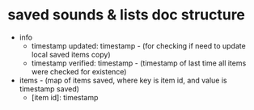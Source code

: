 # saved sounds & lists doc structure
- info
  - timestamp updated: timestamp - (for checking if need to update local saved items copy)
  - timestamp verified: timestamp - (timestamp of last time all items were checked for existence)
- items - (map of items saved, where key is item id, and value is timestamp saved)
  - \[item id]: timestamp